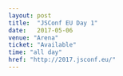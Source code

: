 ```yaml
---
layout: post
title:  "JSConf EU Day 1"
date:   2017-05-06
venue: "Arena"
ticket: "Available"
time: "all day"
href: "http://2017.jsconf.eu/"
---
```

<!-- fill in the URL of your event host page if you haven't enough information for a detail page, so the event link won't point on the detail page at all -->
